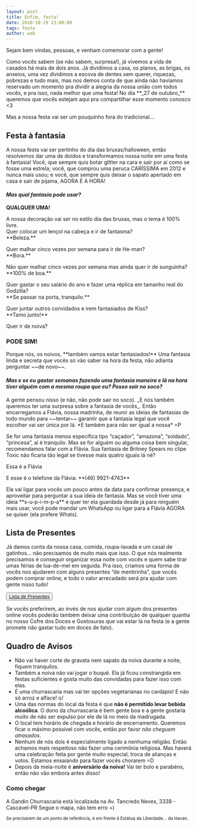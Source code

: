 ```yaml
---
layout: post
title: Enfim, festa!
date: 2018-10-29 23:00:00
tags: festa
author: web
---
```


<p>Sejam bem vindas, pessoas, e venham comemorar com a gente!</p>

<p>Como vocês sabem (se não sabem, surpresa!), já vivemos a vida de casados há mais de dois anos. Já dividimos a casa, os planos, as brigas, os anseios, uma vez dividimos a escova de dentes sem querer, riquezas, pobrezas e tudo mais, mas nos demos conta de que ainda não havíamos reservado um momento pra dividir a alegria da nossa união com todos vocês, e pra isso, nada melhor que uma festa!
No dia **_27 de outubro_** queremos que vocês estejam aqui pra compartilhar esse momento conosco <3</p>

<p>Mas a nossa festa vai ser um pouquinho fora do tradicional…</p>

## Festa à fantasia

<p>A nossa festa vai ser pertinho do dia das bruxas/halloween, então resolvemos dar uma de doidos e transformamos nossa noite em uma festa à fantasia! Você, que sempre quis botar glitter na cara e sair por aí como se fosse uma estrela; você, que comprou uma peruca CARÍSSIMA em 2012 e nunca mais usou; e você, que sempre quis deixar o sapato apertado em casa e sair de pijama, AGORA É A HORA!</P>

#### *Mas qual fantasia pode usar?*

**QUALQUER UMA!**<br/>
<p>
A nossa decoração vai ser no estilo dia das bruxas, mas o tema é 100% livre. <br/>
Quer colocar um lençol na cabeça e ir de fantasma?<br/>
**Beleza.**<br/></p>
<p>
Quer malhar cinco vezes por semana para ir de He-man?<br/>
**Bora.**<br/></p>
<p>
Não quer malhar cinco vezes por semana mas ainda quer ir de sunguinha?<br/>
**100% de boa.**<br/></p>
<p>
Quer gastar o seu salário do ano e fazer uma réplica em tamanho real do Godzilla?<br/>
**Se passar na porta, tranquilo.**<br/></p>
<p>
Quer juntar outros convidados e irem fantasiados de Kiss?<br/>
**Tamo junto!**<br/></p>

Quer ir de noiva?

### PODE SIM!

<amp-img src="{{ site.baseurl }}assets/images/noivo460.png" width="1000" height="801" layout="responsive" alt="aquela foto do pai que se fantasia todo dia que o onibus passa busca o muleque pra escola e hoje tava vestido de noiva" class="mb3"></amp-img>

<p>Porque nós, os noivos, **também vamos estar fantasiados!** Uma fantasia linda e secreta que vocês só vão saber na hora da festa, não adianta perguntar ~~de novo~~.</p>

#### *Mas e se eu gastar semanas fazendo uma fantasia maneira e lá na hora tiver alguém com a mesma roupa que eu? Posso sair no soco?*

<p>A gente pensou nisso (e não, não pode sair no soco). _E nós também queremos ter uma surpresa sobre a fantasia de vocês_. Então encarregamos a Flávia, nossa madrinha, de reunir as ideias de fantasias de todo mundo para ~~tentar~~ garantir que a fantasia legal que você escolher vai ser única por lá. *E também para não ser igual a nossa* =P </p>
<p>Se for uma fantasia menos específica tipo “caçador”, “amazona”, “soldado”, “princesa”, aí é tranquilo. Mas se for alguém ou alguma coisa bem singular, recomendamos falar com a Flávia. Sua fantasia de Britney Spears no clipe Toxic não ficaria tão legal se tivesse mais quatro iguais lá né?</p>

<p class="center-text"> Essa é a Flávia</p>
<amp-img src="{{ site.baseurl }}assets/images/pedoflaviaResize.png" width="1600" height="960" layout="responsive" alt="foto da flávia usando uma touquinha do pedobear" class="mb3"></amp-img>

<p class="center-text"> E esse é o telefone da Flávia: **(46) 9921-4743**</p>

<p>Ela vai ligar para vocês um pouco antes da data para confirmar presença, e aproveitar para perguntar a sua ideia de fantasia. Mas se você tiver uma ideia **s-u-p-i-m-p-a** e quer ter ela guardada desde já para ninguém mais usar, você pode mandar um WhatsApp ou ligar para a Flávia AGORA se quiser (ela prefere Whats).</p>

## Lista de Presentes

<p> Já damos conta da nossa casa, comida, roupa-lavada e um casal de gatinhos… não precisamos de muito mais que isso. O que nós realmente precisamos é conseguir organizar essa noite com vocês e quem sabe tirar umas férias de lua-de-mel em seguida. Pra isso, criamos uma forma de vocês nos ajudarem com alguns presentes “de mentirinha”, que vocês podem comprar online, e todo o valor arrecadado será pra ajudar com gente nisso tudo!</p>
<div class="flex flex-column mb2 items-center">
  <button class="ampstart-btn purple-btn">
    <a title="Lista de Presentes" class="white-text" href="https://wedy.com/sarah-cris/presentes">Lista de Presentes</a>
  </button>
</div>

<p>Se vocês preferirem, ao invés de nos ajudar com algum dos presentes online vocês poderão também deixar uma contribuição de qualquer quantia no nosso Cofre dos Doces e Gostosuras que vai estar lá na festa (e a gente promete não gastar tudo em doces de fato).</p>

## Quadro de Avisos

- Não vai haver corte de gravata nem sapato da noiva durante a noite, fiquem tranquilos. 
- Também a noiva não vai jogar o buquê. Ela já ficou constrangida em festas suficientes e gosta muito das convidadas para fazer isso com elas.
- É uma churrascaria mas vai ter opções vegetarianas no cardápio! E não só arroz e alface! o/
- Uma das normas do local da festa é que **não é permitido levar bebida alcoólica**. O dono da churrascaria é bem gente boa e a gente gostaria muito de não ser expulso por ele de lá no meio da madrugada.
- O local tem horário de chegada e horário de encerramento. Queremos ficar o máximo possível com vocês, então por favor *não cheguem atrasados*. 
- Nenhum de nós dois é especialmente ligado a nenhuma religião. Então achamos mais respeitoso não fazer uma cerimônia religiosa. Mas haverá uma celebração feita por gente muito especial, troca de alianças e votos. Estamos ensaiando para fazer vocês chorarem =D
- Depois da meia-noite é **aniversário da noiva!** Vai ter bolo e parabéns, então não vão embora antes disso!

### Como chegar

A Gandin Churrascaria está localizada na Av. Tancredo Neves, 3338 - Cascavel-PR
Segue o mapa, não tem erro =)
<amp-iframe 
  width="666"
  height="400"
  layout="responsive"
  sandbox="allow-scripts allow-same-origin allow-popups"
  frameborder="0"
  src="https://www.google.com/maps/embed/v1/place?key=AIzaSyBij_TLl1C69MZkj_8WZ0GwZpQ2PI37_co&q=place_id:ChIJh-lJCJXW85QRZyWGKyKpv_w">
  <amp-img placeholder layout="fill"
      src="../assets/images/maps_placeholder.png"></amp-img>
</amp-iframe>

<sub> Se precisarem de um ponto de referência, é em frente à Estátua da Liberdade... da Havan.</sub>











 